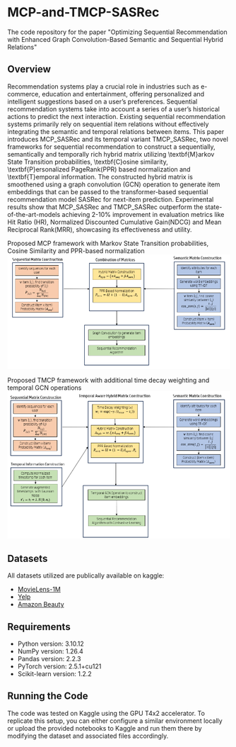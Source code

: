 # MCP-and-TMCP-SASRec
The code repository for the paper "Optimizing Sequential Recommendation with Enhanced Graph
Convolution-Based Semantic and Sequential Hybrid Relations"

## Overview
Recommendation systems play a crucial role in industries such as e-commerce, education and entertainment, offering personalized and intelligent suggestions based on a user’s preferences. Sequential recommendation systems take into account a series of a user’s historical actions to predict the next interaction. Existing sequential recommendation systems primarily rely on sequential item relations without effectively integrating the semantic and temporal relations between items. This paper introduces MCP\_SASRec and its temporal variant TMCP\_SASRec, two novel frameworks for sequential recommendation to construct a sequentially, semantically and temporally rich hybrid matrix utilizing \textbf{M}arkov State Transition probabilities, \textbf{C}osine similarity, \textbf{P}ersonalized PageRank(PPR) based normalization and \textbf{T}emporal information. The constructed hybrid matrix is smoothened using a graph convolution (GCN) operation to generate item embeddings that can be passed to the transformer-based sequential recommendation model SASRec for next-item prediction. Experimental results show that MCP\_SASRec and TMCP\_SASRec outperform the state-of-the-art-models achieving 2-10\% improvement in evaluation metrics like Hit Ratio (HR), Normalized Discounted Cumulative Gain(NDCG) and Mean Reciprocal Rank(MRR), showcasing its effectiveness and utility.


Proposed MCP framework with Markov State Transition probabilities, Cosine Similarity and PPR-based normalization
<img
  src="mcp-block.png"
  alt="MCP block diagram">


Proposed TMCP framework with additional time decay weighting and temporal GCN operations
<img
  src="tmcp-block.png"
  alt="TMCP block diagram">

## Datasets
All datasets utilized are publically available on kaggle:

- [MovieLens-1M](https://www.kaggle.com/datasets/shikharg97/movielens-1m)
- [Yelp](https://www.kaggle.com/datasets/yelp-dataset/yelp-dataset)
- [Amazon Beauty](https://www.kaggle.com/datasets/smritimadangarli/amazon-beauty/data)

## Requirements
- Python version: 3.10.12 
- NumPy version: 1.26.4
- Pandas version: 2.2.3
- PyTorch version: 2.5.1+cu121
- Scikit-learn version: 1.2.2

## Running the Code
The code was tested on Kaggle using the GPU T4x2 accelerator. To replicate this setup, you can either configure a similar environment locally or upload the provided notebooks to Kaggle and run them there by modifying the dataset and associated files accordingly.
